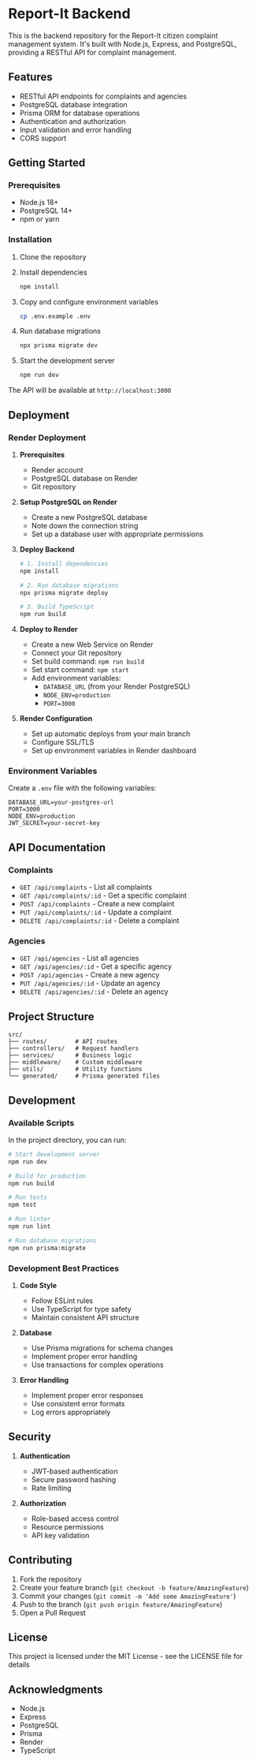 # Report-It Backend

This is the backend repository for the Report-It citizen complaint management system. It's built with Node.js, Express, and PostgreSQL, providing a RESTful API for complaint management.

## Features

- RESTful API endpoints for complaints and agencies
- PostgreSQL database integration
- Prisma ORM for database operations
- Authentication and authorization
- Input validation and error handling
- CORS support

## Getting Started

### Prerequisites

- Node.js 18+
- PostgreSQL 14+
- npm or yarn

### Installation

1. Clone the repository
2. Install dependencies
   ```bash
   npm install
   ```

3. Copy and configure environment variables
   ```bash
   cp .env.example .env
   ```

4. Run database migrations
   ```bash
   npx prisma migrate dev
   ```

5. Start the development server
   ```bash
   npm run dev
   ```

The API will be available at `http://localhost:3000`

## Deployment

### Render Deployment

1. **Prerequisites**
   - Render account
   - PostgreSQL database on Render
   - Git repository

2. **Setup PostgreSQL on Render**
   - Create a new PostgreSQL database
   - Note down the connection string
   - Set up a database user with appropriate permissions

3. **Deploy Backend**
   ```bash
   # 1. Install dependencies
   npm install

   # 2. Run database migrations
   npx prisma migrate deploy

   # 3. Build TypeScript
   npm run build
   ```

4. **Deploy to Render**
   - Create a new Web Service on Render
   - Connect your Git repository
   - Set build command: `npm run build`
   - Set start command: `npm start`
   - Add environment variables:
     - `DATABASE_URL` (from your Render PostgreSQL)
     - `NODE_ENV=production`
     - `PORT=3000`

5. **Render Configuration**
   - Set up automatic deploys from your main branch
   - Configure SSL/TLS
   - Set up environment variables in Render dashboard

### Environment Variables

Create a `.env` file with the following variables:

```
DATABASE_URL=your-postgres-url
PORT=3000
NODE_ENV=production
JWT_SECRET=your-secret-key
```

## API Documentation

### Complaints

- `GET /api/complaints` - List all complaints
- `GET /api/complaints/:id` - Get a specific complaint
- `POST /api/complaints` - Create a new complaint
- `PUT /api/complaints/:id` - Update a complaint
- `DELETE /api/complaints/:id` - Delete a complaint

### Agencies

- `GET /api/agencies` - List all agencies
- `GET /api/agencies/:id` - Get a specific agency
- `POST /api/agencies` - Create a new agency
- `PUT /api/agencies/:id` - Update an agency
- `DELETE /api/agencies/:id` - Delete an agency

## Project Structure

```
src/
├── routes/        # API routes
├── controllers/   # Request handlers
├── services/      # Business logic
├── middleware/    # Custom middleware
├── utils/         # Utility functions
└── generated/     # Prisma generated files
```

## Development

### Available Scripts

In the project directory, you can run:

```bash
# Start development server
npm run dev

# Build for production
npm run build

# Run tests
npm test

# Run linter
npm run lint

# Run database migrations
npm run prisma:migrate
```

### Development Best Practices

1. **Code Style**
   - Follow ESLint rules
   - Use TypeScript for type safety
   - Maintain consistent API structure

2. **Database**
   - Use Prisma migrations for schema changes
   - Implement proper error handling
   - Use transactions for complex operations

3. **Error Handling**
   - Implement proper error responses
   - Use consistent error formats
   - Log errors appropriately

## Security

1. **Authentication**
   - JWT-based authentication
   - Secure password hashing
   - Rate limiting

2. **Authorization**
   - Role-based access control
   - Resource permissions
   - API key validation

## Contributing

1. Fork the repository
2. Create your feature branch (`git checkout -b feature/AmazingFeature`)
3. Commit your changes (`git commit -m 'Add some AmazingFeature'`)
4. Push to the branch (`git push origin feature/AmazingFeature`)
5. Open a Pull Request

## License

This project is licensed under the MIT License - see the LICENSE file for details

## Acknowledgments

- Node.js
- Express
- PostgreSQL
- Prisma
- Render
- TypeScript
